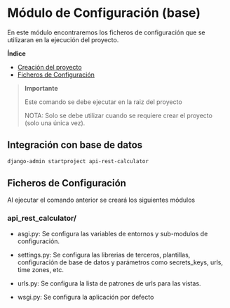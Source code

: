 
# Módulo de Configuración (base)

En este módulo encontraremos los ficheros de configuración que se utilizaran en la ejecución del proyecto.

**Índice**
- [Creación del proyecto](#Creacion-del-proyecto)
- [Ficheros de Configuración](#Ficheros-de-configuracion)

>**Importante**
>
>Este comando se debe ejecutar en la raiz del proyecto
>
>NOTA: Solo se debe utilizar cuando se requiere crear el proyecto (solo una única vez).

## Integración con base de datos

```bash
django-admin startproject api-rest-calculator
```

## Ficheros de Configuración
Al ejecutar el comando anterior se creará los siguientes módulos

### api_rest_calculator/ ###
- asgi.py: Se configura las variables de entornos y sub-modulos de configuración.

- settings.py: Se configura las librerias de terceros, plantillas, configuración de base de datos y parámetros como secrets_keys, urls, time zones, etc.

- urls.py: Se configura la lista de patrones de urls para las vistas.

- wsgi.py: Se configura la aplicación por defecto
